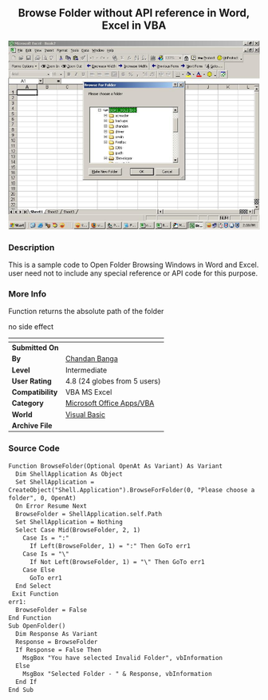 ﻿<div align="center">

## Browse Folder without API reference in Word, Excel in VBA

<img src="PIC20055959599735.JPG">
</div>

### Description

This is a sample code to Open Folder Browsing Windows in Word and Excel. user need not to include any special reference or API code for this purpose.
 
### More Info
 
Function returns the absolute path of the folder

no side effect


<span>             |<span>
---                |---
**Submitted On**   |
**By**             |[Chandan Banga](https://github.com/Planet-Source-Code/PSCIndex/blob/master/ByAuthor/chandan-banga.md)
**Level**          |Intermediate
**User Rating**    |4.8 (24 globes from 5 users)
**Compatibility**  |VBA MS Excel
**Category**       |[Microsoft Office Apps/VBA](https://github.com/Planet-Source-Code/PSCIndex/blob/master/ByCategory/microsoft-office-apps-vba__1-42.md)
**World**          |[Visual Basic](https://github.com/Planet-Source-Code/PSCIndex/blob/master/ByWorld/visual-basic.md)
**Archive File**   |[](https://github.com/Planet-Source-Code/chandan-banga-browse-folder-without-api-reference-in-word-excel-in-vba__1-60433/archive/master.zip)





### Source Code

```
Function BrowseFolder(Optional OpenAt As Variant) As Variant
  Dim ShellApplication As Object
  Set ShellApplication = CreateObject("Shell.Application").BrowseForFolder(0, "Please choose a folder", 0, OpenAt)
  On Error Resume Next
  BrowseFolder = ShellApplication.self.Path
  Set ShellApplication = Nothing
  Select Case Mid(BrowseFolder, 2, 1)
    Case Is = ":"
      If Left(BrowseFolder, 1) = ":" Then GoTo err1
    Case Is = "\"
      If Not Left(BrowseFolder, 1) = "\" Then GoTo err1
    Case Else
      GoTo err1
  End Select
 Exit Function
err1:
  BrowseFolder = False
End Function
Sub OpenFolder()
  Dim Response As Variant
  Response = BrowseFolder
  If Response = False Then
    MsgBox "You have selected Invalid Folder", vbInformation
  Else
    MsgBox "Selected Folder - " & Response, vbInformation
  End If
End Sub
```

